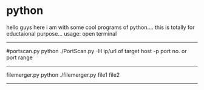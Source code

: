 # python
hello guys here i am with some cool programs of python....
this is totally for eductaional purpose...
usage: open terminal
**************************************************************************
#portscan.py
 python ./PortScan.py -H ip/url of target host -p port no. or port range
**************************************************************************
filemerger.py
python ./filemerger.py  file1 file2
**************************************************************************
